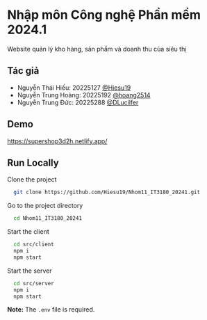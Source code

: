 
# Nhập môn Công nghệ Phần mềm 2024.1

Website quản lý kho hàng, sản phẩm và doanh thu của siêu thị


## Tác giả

- Nguyễn Thái Hiếu: 20225127 [@Hiesu19](https://github.com/Hiesu19)
- Nguyễn Trung Hoàng: 20225192 [@hoang2514](https://github.com/hoang2514)
- Nguyễn Trung Đức: 20225288 [@DLucilfer](https://github.com/DLucilfer)

## Demo

https://supershop3d2h.netlify.app/


## Run Locally

Clone the project

```bash
  git clone https://github.com/Hiesu19/Nhom11_IT3180_20241.git
```

Go to the project directory

```bash
  cd Nhom11_IT3180_20241
```

Start the client

```bash
  cd src/client
  npm i
  npm start
```

Start the server

```bash
  cd src/server
  npm i
  npm start
```

**Note:** The `.env` file is required.
